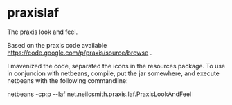 praxislaf
=========

The praxis look and feel.

Based on the praxis code available https://code.google.com/p/praxis/source/browse .

I mavenized the code, separated the icons in the resources package. To use in conjuncion with netbeans, compile, 
put the jar somewhere, and execute netbeans with the following commandline:


netbeans -cp:p <path to your praxis jar> --laf net.neilcsmith.praxis.laf.PraxisLookAndFeel
